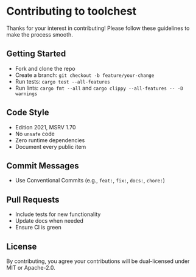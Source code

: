 # Contributing to toolchest

Thanks for your interest in contributing! Please follow these guidelines to make the process smooth.

## Getting Started
- Fork and clone the repo
- Create a branch: `git checkout -b feature/your-change`
- Run tests: `cargo test --all-features`
- Run lints: `cargo fmt --all` and `cargo clippy --all-features -- -D warnings`

## Code Style
- Edition 2021, MSRV 1.70
- No `unsafe` code
- Zero runtime dependencies
- Document every public item

## Commit Messages
- Use Conventional Commits (e.g., `feat:`, `fix:`, `docs:`, `chore:`)

## Pull Requests
- Include tests for new functionality
- Update docs when needed
- Ensure CI is green

## License
By contributing, you agree your contributions will be dual-licensed under MIT or Apache-2.0.
